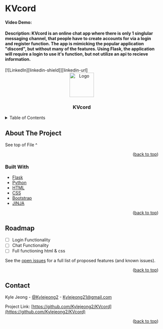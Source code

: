 # KVcord
#### Video Demo:  <URL HERE>
#### Description: KVcord is an online chat app where there is only 1 singlular messaging channel, that people have to create accounts for via a login and register function. The app is mimicking the popular application "discord", but without many of the features. Using Flask, the application will require a login to use it's function, but not utilize an api to recieve information. 

<div id="top"></div>
[![LinkedIn][linkedin-shield]][linkedin-url]

<!-- PROJECT LOGO -->
<br />
<div align="center">
  <a href="https://github.com/Kylejeong2/KVcord">
    <img src="images/logo.png" alt="Logo" width="80" height="80">
  </a>

<h3 align="center">KVcord</h3>

<div align="left">
<!-- TABLE OF CONTENTS -->
<details>
  <summary>Table of Contents</summary>
  <ol>
    <li>
      <a href="#about-the-project">About The Project</a>
      <ul>
        <li><a href="#built-with">Built With</a></li>
      </ul>
    </li>
    <li><a href="#usage">Usage</a></li>
    <li><a href="#roadmap">Roadmap</a></li>
    <li><a href="#contact">Contact</a></li>
  </ol>
</details>



<!-- ABOUT THE PROJECT -->
## About The Project
See top of File ^

<p align="right">(<a href="#top">back to top</a>)</p>


### Built With

* [Flask](https://flask.palletsprojects.com/en/2.0.x/)
* [Python](https://www.python.org/)
* [HTML](https://html.com/)
* [CSS](https://developer.mozilla.org/en-US/docs/Web/CSS)
* [Bootstrap](https://getbootstrap.com)
* [JINJA](https://jinja.palletsprojects.com/en/3.1.x/)

<p align="right">(<a href="#top">back to top</a>)</p>

<!-- ROADMAP -->
## Roadmap

- [ ] Login Functionality
- [ ] Chat Functionality
- [ ] Full functioning html & css

See the [open issues](https://github.com/Kylejeong2/KVcord/issues) for a full list of proposed features (and known issues).

<p align="right">(<a href="#top">back to top</a>)</p>

<!-- CONTACT -->
## Contact

Kyle Jeong - [@Kylejeong2](https://twitter.com/kylejeong21) - Kylejeong21@gmail.com

Project Link: [https://github.com/Kylejeong2/KVcord](https://github.com/Kylejeong2/KVcord)

<p align="right">(<a href="#top">back to top</a>)</p>
 
  </div>

 <!-- MARKDOWN LINKS & IMAGES -->
<!-- https://www.markdownguide.org/basic-syntax/#reference-style-links -->
[forks-shield]: https://img.shields.io/github/forks/Kylejeong2/KVcord.svg?style=for-the-badge
[forks-url]: https://github.com/Kylejeong2/KVcord/network/members
[stars-shield]: https://img.shields.io/github/stars/Kylejeong2/KVcord.svg?style=for-the-badge
[stars-url]: https://github.com/Kylejeong2/KVcord/stargazers
[issues-shield]: https://img.shields.io/github/issues/Kylejeong2/KVcord.svg?style=for-the-badge
[issues-url]: https://github.com/Kylejeong2/KVcord/issues
[linkedin-shield]: https://img.shields.io/badge/-LinkedIn-black.svg?style=for-the-badge&logo=linkedin&colorB=555
[linkedin-url]: https://www.linkedin.com/in/kyle-jeong-971445205/
[product-screenshot]: images/screenshot.png
